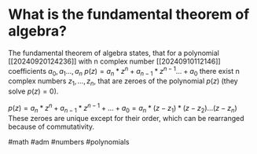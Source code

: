 # What is the fundamental theorem of algebra?
The fundamental theorem of algebra states, that for a polynomial [[20240920124236]] with n complex number [[20240910112146]] coefficients $a_0,a_1...,a_n$ 
$p(z)=a_n*z^n+a_{n-1}*z^{n-1}...+a_0$ there exist n complex numbers $z_1,...,z_n$, that are zeroes of the 
polynomial $p(z)$ (they solve $p(z)=0$).

$p(z)=a_n*z^n+a_{n-1}*z^{n-1}+...+a_0=a_n*(z-z_1)*(z-z_2)...(z-z_n)$
These zeroes are unique except for their order, which can be rearranged because of commutativity.

#math #adm #numbers #polynomials